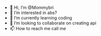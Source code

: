 - 👋 Hi, I’m @Mommybri
- 👀 I’m interested in abs?
- 🌱 I’m currently learning coding
- 💞️ I’m looking to collaborate on creating api
- 📫 How to reach me call me

<!---
Mommybri/Mommybri is a ✨ special ✨ repository because its `README.md` (this file) appears on your GitHub profile.
You can click the Preview link to take a look at your changes.
--->
